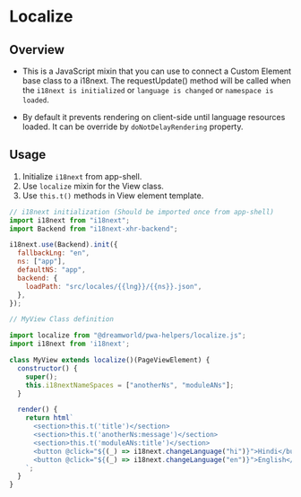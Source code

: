 # Localize

## Overview

- This is a JavaScript mixin that you can use to connect a Custom Element base class to a i18next. The requestUpdate() method will be called when the `i18next is initialized` or `language is changed` or `namespace is loaded`.

- By default it prevents rendering on client-side until language resources loaded. It can be override by `doNotDelayRendering` property.

## Usage

1. Initialize `i18next` from app-shell.
2. Use `localize` mixin for the View class.
3. Use `this.t()` methods in View element template.

```javascript
// i18next initialization (Should be imported once from app-shell)
import i18next from "i18next";
import Backend from "i18next-xhr-backend";

i18next.use(Backend).init({
  fallbackLng: "en",
  ns: ["app"],
  defaultNS: "app",
  backend: {
    loadPath: "src/locales/{{lng}}/{{ns}}.json",
  },
});

// MyView Class definition

import localize from "@dreamworld/pwa-helpers/localize.js";
import i18next from 'i18next';

class MyView extends localize()(PageViewElement) {
  constructor() {
    super();
    this.i18nextNameSpaces = ["anotherNs", "moduleANs"];
  }

  render() {
    return html`
      <section>this.t('title')</section>
      <section>this.t('anotherNs:message')</section>
      <section>this.t('moduleANs:title')</section>
      <button @click="${(_) => i18next.changeLanguage("hi")}">Hindi</button>
      <button @click="${(_) => i18next.changeLanguage("en")}">English</button>
    `;
  }
}
```
